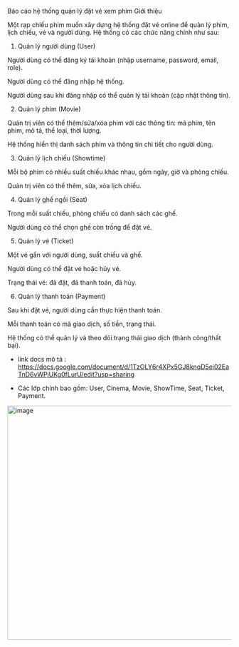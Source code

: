 Báo cáo hệ thống quản lý đặt vé xem phim
Giới thiệu

Một rạp chiếu phim muốn xây dựng hệ thống đặt vé online để quản lý phim, lịch chiếu, vé và người dùng. Hệ thống có các chức năng chính như sau:

1. Quản lý người dùng (User)

Người dùng có thể đăng ký tài khoản (nhập username, password, email, role).

Người dùng có thể đăng nhập hệ thống.

Người dùng sau khi đăng nhập có thể quản lý tài khoản (cập nhật thông tin).

2. Quản lý phim (Movie)

Quản trị viên có thể thêm/sửa/xóa phim với các thông tin: mã phim, tên phim, mô tả, thể loại, thời lượng.

Hệ thống hiển thị danh sách phim và thông tin chi tiết cho người dùng.

3. Quản lý lịch chiếu (Showtime)

Mỗi bộ phim có nhiều suất chiếu khác nhau, gồm ngày, giờ và phòng chiếu.

Quản trị viên có thể thêm, sửa, xóa lịch chiếu.

4. Quản lý ghế ngồi (Seat)

Trong mỗi suất chiếu, phòng chiếu có danh sách các ghế.

Người dùng có thể chọn ghế còn trống để đặt vé.

5. Quản lý vé (Ticket)

Một vé gắn với người dùng, suất chiếu và ghế.

Người dùng có thể đặt vé hoặc hủy vé.

Trạng thái vé: đã đặt, đã thanh toán, đã hủy.

6. Quản lý thanh toán (Payment)

Sau khi đặt vé, người dùng cần thực hiện thanh toán.

Mỗi thanh toán có mã giao dịch, số tiền, trạng thái.

Hệ thống có thể quản lý và theo dõi trạng thái giao dịch (thành công/thất bại).

- link docs mô tả : https://docs.google.com/document/d/1TzOLY6r4XPx5GJ8knqD5ei02EaTnD6vWPjUKg0fLurU/edit?usp=sharing

* Các lớp chính bao gồm: User, Cinema, Movie, ShowTime, Seat, Ticket, Payment.


<img width="732" height="525" alt="image" src="https://github.com/user-attachments/assets/011af974-e0c0-421d-9a24-126eacee3936" />
